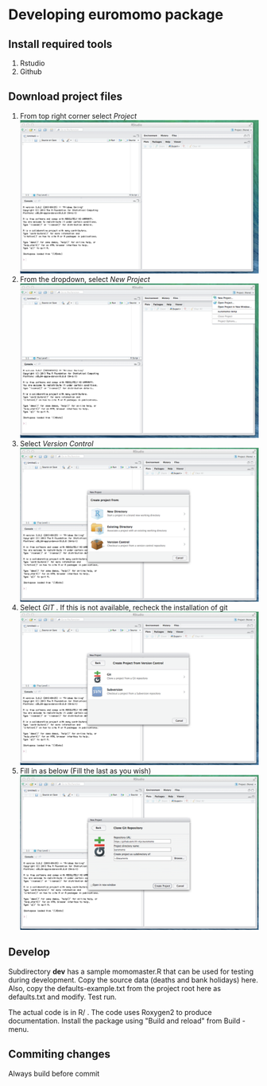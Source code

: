 Developing euromomo package
===========================

Install required tools
----------------------

1. Rstudio
2. Github

Download project files
----------------------

1. From top right corner select _Project_
![pic 1](rstudio1.png)
2. From the dropdown, select _New Project_
![pic 2](rstudio2.png)
3. Select _Version Control_
![pic 3](rstudio3.png)
4. Select _GIT_ . If this is not available, recheck the installation of git
![pic 4](rstudio4.png)
5. Fill in as below (Fill the last as you wish)
![pic 5](rstudio5.png)

Develop
-------

Subdirectory __dev__ has a sample momomaster.R that can be used for testing during development. Copy the source data (deaths and bank holidays) here. Also, copy the defaults-example.txt from the project root here as defaults.txt and modify. Test run.

The actual code is in R/ . The code uses Roxygen2 to produce documentation. Install the package using "Build and reload" from Build -menu. 

Commiting changes
-----------------

Always build before commit


